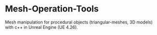 # Mesh-Operation-Tools
Mesh manipulation for procedural objects (triangular-meshes, 3D models) with c++ in Unreal Engine (UE 4.26).
